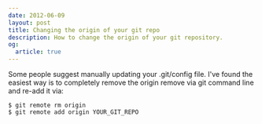 ```yaml
---
date: 2012-06-09
layout: post
title: Changing the origin of your git repo
description: How to change the origin of your git repository.
og:
  article: true
---
```


Some people suggest manually updating your .git/config file.  I've found the easiest way is to completely remove the origin remove via git command line and re-add it via:

    $ git remote rm origin  
    $ git remote add origin YOUR_GIT_REPO

